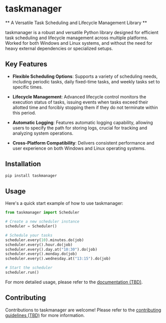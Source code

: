 # taskmanager

** A Versatile Task Scheduling and Lifecycle Management Library **

taskmanager is a robust and versatile Python library designed for efficient task scheduling and lifecycle management across multiple platforms. Worked for both Windows and Linux systems, and without the need for heavy external dependencies or specialized setups.

## Key Features

- **Flexible Scheduling Options**: Supports a variety of scheduling needs, including periodic tasks, daily fixed-time tasks, and weekly tasks set to specific times.

- **Lifecycle Management**: Advanced lifecycle control monitors the execution status of tasks, issuing events when tasks exceed their allotted time and forcibly stopping them if they do not terminate within this period.

- **Automatic Logging**: Features automatic logging capability, allowing users to specify the path for storing logs, crucial for tracking and analyzing system operations.

- **Cross-Platform Compatibility**: Delivers consistent performance and user experience on both Windows and Linux operating systems.

## Installation

```bash
pip install taskmanager
```

## Usage
Here's a quick start example of how to use taskmanager:

```python
from taskmanager import Scheduler

# Create a new scheduler instance
scheduler = Scheduler()

# Schedule your tasks
scheduler.every(10).minutes.do(job)
scheduler.every().hour.do(job)
scheduler.every().day.at("10:30").do(job)
scheduler.every().monday.do(job)
scheduler.every().wednesday.at("13:15").do(job)

# Start the scheduler
scheduler.run()
```

For more detailed usage, please refer to the [documentation (TBD)]().

## Contributing
Contributions to taskmanager are welcome! Please refer to the [contributing guidelines (TBD)]() for more information.

